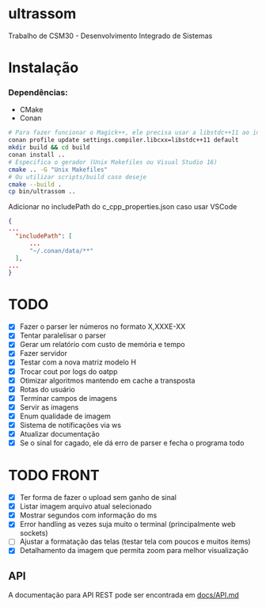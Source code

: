 # ultrassom
Trabalho de CSM30 - Desenvolvimento Integrado de Sistemas

# Instalação

### Dependências:
- CMake
- Conan

```sh
# Para fazer funcionar o Magick++, ele precisa usar a libstdc++11 ao invés de libstdc++
conan profile update settings.compiler.libcxx=libstdc++11 default
mkdir build && cd build
conan install ..
# Especifica o gerador (Unix Makefiles ou Visual Studio 16)
cmake .. -G "Unix Makefiles"
# Ou utilizar scripts/build caso deseje
cmake --build .
cp bin/ultrassom ..
```

Adicionar no includePath do c_cpp_properties.json caso usar VSCode

```json
{
...
  "includePath": [
      ...
      "~/.conan/data/**"
  ],
...
}
```

# TODO
 - [x] Fazer o parser ler números no formato X,XXXE-XX
 - [x] Tentar paralelisar o parser
 - [x] Gerar um relatório com custo de memória e tempo
 - [x] Fazer servidor
 - [x] Testar com a nova matriz modelo H
 - [x] Trocar cout por logs do oatpp
 - [x] Otimizar algoritmos mantendo em cache a transposta
 - [x] Rotas do usuário
 - [x] Terminar campos de imagens
 - [x] Servir as imagens
 - [x] Enum qualidade de imagem
 - [x] Sistema de notificações via ws
 - [x] Atualizar documentação
 - [x] Se o sinal for cagado, ele dá erro de parser e fecha o programa todo

# TODO FRONT
 - [x] Ter forma de fazer o upload sem ganho de sinal
 - [x] Listar imagem arquivo atual selecionado
 - [x] Mostrar segundos com informação do ms
 - [x] Error handling as vezes suja muito o terminal (principalmente web sockets)
 - [ ] Ajustar a formatação das telas (testar tela com poucos e muitos items)
 - [x] Detalhamento da imagem que permita zoom para melhor visualização

## API
A documentação para API REST pode ser encontrada em [docs/API.md](docs/API.md)